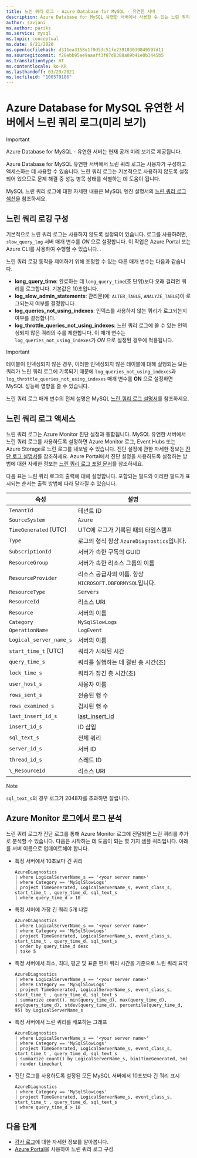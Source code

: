 ```yaml
---
title: 느린 쿼리 로그 - Azure Database for MySQL - 유연한 서버
description: Azure Database for MySQL 유연한 서버에서 사용할 수 있는 느린 쿼리 로그를 설명합니다.
author: savjani
ms.author: pariks
ms.service: mysql
ms.topic: conceptual
ms.date: 9/21/2020
ms.openlocfilehash: d311ea3158e1f9d53c51fe239103039849597d11
ms.sourcegitcommit: f28ebb95ae9aaaff3f87d8388a09b41e0b3445b5
ms.translationtype: HT
ms.contentlocale: ko-KR
ms.lasthandoff: 03/29/2021
ms.locfileid: "100579186"
---
```

# <a name="slow-query-logs-in-azure-database-for-mysql-flexible-server-preview"></a>Azure Database for MySQL 유연한 서버에서 느린 쿼리 로그(미리 보기)

> [!IMPORTANT] 
> Azure Database for MySQL - 유연한 서버는 현재 공개 미리 보기로 제공됩니다.

Azure Database for MySQL 유연한 서버에서 느린 쿼리 로그는 사용자가 구성하고 액세스하는 데 사용할 수 있습니다. 느린 쿼리 로그는 기본적으로 사용하지 않도록 설정되어 있으므로 문제 해결 중 성능 병목 상태를 식별하는 데 도움이 됩니다.

MySQL 느린 쿼리 로그에 대한 자세한 내용은 MySQL 엔진 설명서의 [느린 쿼리 로그 섹션](https://dev.mysql.com/doc/refman/5.7/en/slow-query-log.html)을 참조하세요.

## <a name="configure-slow-query-logging"></a>느린 쿼리 로깅 구성 
기본적으로 느린 쿼리 로그는 사용하지 않도록 설정되어 있습니다. 로그를 사용하려면, `slow_query_log` 서버 매개 변수를 *ON* 으로 설정합니다. 이 작업은 Azure Portal 또는 Azure CLI를 사용하여 수행할 수 있습니다. <!-- add link to server parameter-->. 

느린 쿼리 로깅 동작을 제어하기 위해 조정할 수 있는 다른 매개 변수는 다음과 같습니다.

- **long_query_time**: 완료하는 데 `long_query_time`(초 단위)보다 오래 걸리면 쿼리를 로그합니다. 기본값은 10초입니다.
- **log_slow_admin_statements**: 관리문(예: `ALTER_TABLE`, `ANALYZE_TABLE`)이 로그되는지 여부를 결정합니다.
- **log_queries_not_using_indexes**: 인덱스를 사용하지 않는 쿼리가 로그되는지 여부를 결정합니다.
- **log_throttle_queries_not_using_indexes**: 느린 쿼리 로그에 쓸 수 있는 인덱싱되지 않은 쿼리의 수를 제한합니다. 이 매개 변수는 `log_queries_not_using_indexes`가 *ON* 으로 설정된 경우에 적용됩니다.

> [!IMPORTANT]
> 테이블이 인덱싱되지 않은 경우, 이러한 인덱싱되지 않은 테이블에 대해 실행되는 모든 쿼리가 느린 쿼리 로그에 기록되기 때문에 `log_queries_not_using_indexes`과 `log_throttle_queries_not_using_indexes` 매개 변수를 **ON** 으로 설정하면 MySQL 성능에 영향을 줄 수 있습니다.

느린 쿼리 로그 매개 변수의 전체 설명은 MySQL [느린 쿼리 로그 설명서](https://dev.mysql.com/doc/refman/5.7/en/slow-query-log.html)를 참조하세요.

## <a name="access-slow-query-logs"></a>느린 쿼리 로그 액세스

느린 쿼리 로그는 Azure Monitor 진단 설정과 통합됩니다. MySQL 유연한 서버에서 느린 쿼리 로그를 사용하도록 설정하면 Azure Monitor 로그, Event Hubs 또는 Azure Storage로 느린 로그를 내보낼 수 있습니다. 진단 설정에 관한 자세한 정보는 [진단 로그 설명서](../../azure-monitor/essentials/platform-logs-overview.md)를 참조하세요. Azure Portal에서 진단 설정을 사용하도록 설정하는 방법에 대한 자세한 정보는 [느린 쿼리 로그 포털 문서](how-to-configure-slow-query-logs-portal.md#set-up-diagnostics)를 참조하세요.

다음 표는 느린 쿼리 로그의 출력에 대해 설명합니다. 포함되는 필드와 이러한 필드가 표시되는 순서는 출력 방법에 따라 달라질 수 있습니다.

| **속성** | **설명** |
|---|---|
| `TenantId` | 테넌트 ID |
| `SourceSystem` | `Azure` |
| `TimeGenerated` [UTC] | UTC에 로그가 기록된 때의 타임스탬프 |
| `Type` | 로그의 형식 항상 `AzureDiagnostics`입니다. |
| `SubscriptionId` | 서버가 속한 구독의 GUID |
| `ResourceGroup` | 서버가 속한 리소스 그룹의 이름 |
| `ResourceProvider` | 리소스 공급자의 이름. 항상 `MICROSOFT.DBFORMYSQL`입니다. |
| `ResourceType` | `Servers` |
| `ResourceId` | 리소스 URI |
| `Resource` | 서버의 이름 |
| `Category` | `MySqlSlowLogs` |
| `OperationName` | `LogEvent` |
| `Logical_server_name_s` | 서버의 이름 |
| `start_time_t` [UTC] | 쿼리가 시작된 시간 |
| `query_time_s` | 쿼리를 실행하는 데 걸린 총 시간(초) |
| `lock_time_s` | 쿼리가 잠긴 총 시간(초) |
| `user_host_s` | 사용자 이름 |
| `rows_sent_s` | 전송된 행 수 |
| `rows_examined_s` | 검사된 행 수 |
| `last_insert_id_s` | [last_insert_id](https://dev.mysql.com/doc/refman/5.7/en/information-functions.html#function_last-insert-id) |
| `insert_id_s` | ID 삽입 |
| `sql_text_s` | 전체 쿼리 |
| `server_id_s` | 서버 ID |
| `thread_id_s` | 스레드 ID |
| `\_ResourceId` | 리소스 URI |

> [!Note]
> `sql_text_s`의 경우 로그가 2048자를 초과하면 잘립니다.

## <a name="analyze-logs-in-azure-monitor-logs"></a>Azure Monitor 로그에서 로그 분석

느린 쿼리 로그가 진단 로그를 통해 Azure Monitor 로그에 전달되면 느린 쿼리를 추가로 분석할 수 있습니다. 다음은 시작하는 데 도움이 되는 몇 가지 샘플 쿼리입니다. 아래를 서버 이름으로 업데이트해야 합니다.

- 특정 서버에서 10초보다 긴 쿼리

    ```Kusto
    AzureDiagnostics
    | where LogicalServerName_s == '<your server name>'
    | where Category == 'MySqlSlowLogs'
    | project TimeGenerated, LogicalServerName_s, event_class_s, start_time_t , query_time_d, sql_text_s 
    | where query_time_d > 10
    ```

- 특정 서버에 가장 긴 쿼리 5개 나열

    ```Kusto
    AzureDiagnostics
    | where LogicalServerName_s == '<your server name>'
    | where Category == 'MySqlSlowLogs'
    | project TimeGenerated, LogicalServerName_s, event_class_s, start_time_t , query_time_d, sql_text_s 
    | order by query_time_d desc
    | take 5
    ```

- 특정 서버에서 최소, 최대, 평균 및 표준 편차 쿼리 시간을 기준으로 느린 쿼리 요약

    ```Kusto
    AzureDiagnostics
    | where LogicalServerName_s == '<your server name>'
    | where Category == 'MySqlSlowLogs'
    | project TimeGenerated, LogicalServerName_s, event_class_s, start_time_t , query_time_d, sql_text_s 
    | summarize count(), min(query_time_d), max(query_time_d), avg(query_time_d), stdev(query_time_d), percentile(query_time_d, 95) by LogicalServerName_s
    ```

- 특정 서버에서 느린 쿼리를 배포하는 그래프

    ```Kusto
    AzureDiagnostics
    | where LogicalServerName_s == '<your server name>'
    | where Category == 'MySqlSlowLogs'
    | project TimeGenerated, LogicalServerName_s, event_class_s, start_time_t , query_time_d, sql_text_s 
    | summarize count() by LogicalServerName_s, bin(TimeGenerated, 5m)
    | render timechart
    ```

- 진단 로그를 사용하도록 설정된 모든 MySQL 서버에서 10초보다 긴 쿼리 표시

    ```Kusto
    AzureDiagnostics
    | where Category == 'MySqlSlowLogs'
    | project TimeGenerated, LogicalServerName_s, event_class_s, start_time_t , query_time_d, sql_text_s 
    | where query_time_d > 10
    ```    
    
## <a name="next-steps"></a>다음 단계
- [감사 로그](concepts-audit-logs.md)에 대한 자세한 정보를 알아봅니다.
- [Azure Portal](how-to-configure-slow-query-logs-portal.md)을 사용하여 느린 쿼리 로그 구성
<!-- - [How to configure slow query logs from the Azure CLI](howto-configure-server-logs-in-cli.md). -->